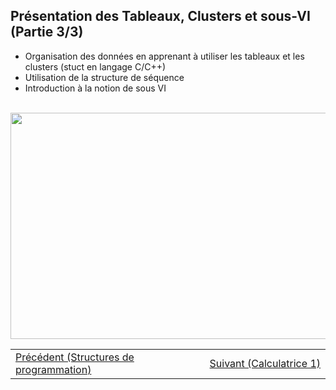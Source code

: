 <h2 dir="auto" id="h_4593207471541655104540764"><strong>Pr&eacute;sentation des Tableaux, Clusters et sous-VI (Partie 3/3)</strong></h2>

<ul dir="auto">
<li>Organisation des donn&eacute;es en apprenant &agrave; utiliser les tableaux et les clusters (stuct en langage C/C++)</li>
<li>Utilisation de la structure de s&eacute;quence</li>
<li>Introduction &agrave; la notion de sous VI</li>
</ul>

<p dir="auto"></p>
<p>&nbsp;<a href="https://www.youtube.com/watch?v=AoOCVHYBvXY&list=PLtioRYPUn23rmTQmI3XhCEMH0Tcn9y50z&index=4&ab_channel=TechnologiesdeFrance%28TDF%29"><img src="Presentation des tableaux clusters et subvi.png" width="640" height="362" alt="" style="display: block; margin-left: auto; margin-right: auto;" /></a></p>

<p></p>
<p></p>
<table border="0" style="width: 100%; border-collapse: collapse; border-style: none;">
<tbody>
<tr>
<td style="width: 50%;"><a href="/A-2 Pr&eacute;sentation des Structures/">Pr&eacute;c&eacute;dent (Structures de programmation)</a></td>
<td style="width: 50%; text-align: right;"><a href="/A-3 Pr&eacute;sentation des Tableaux, Clusters et sous-VI/"></a><a href="/B-1 Application &agrave; la programmation - Calculatrice 1/">Suivant (Calculatrice 1)</a><a href="/A-3 Pr&eacute;sentation des Tableaux, Clusters et sous-VI/"></a></td>
</tr>
</tbody>
</table>
<p dir="auto" id="user-content-h_4774480761351655104528452" style="text-align: left;"></p>
